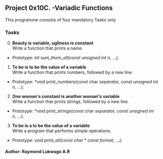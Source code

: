 ## Project 0x10C. \-Variadic Functions
This programme consists of four mandatory Tasks only
### Tasks
0. **Beauty is variable, ugliness is constant**\
Write a function that prints a name.<br>
- Prototype: *int sum\_them\_all(const unsigned int n, ...);*
1. **To be is to be the value of a variable**\
Write a function that prints numbers, followed by a new line.<br>
- Prototype: *void print\_numbers(const char *separator, const unsigned int n, ...);*
2. **One woman's constant is another woman's variable**\
Write a function that prints strings, followed by a new line.<br>
- Prototype: *void print\_strings(const char *separator, const unsigned int n, ...);*
3. **To be is a to be the value of a variable**\
Write a program that performs simple operations.<br>
- Prototype: *void print\_all(const char * const format, ...);*
#### Author: Raymond Lukwago A.R
